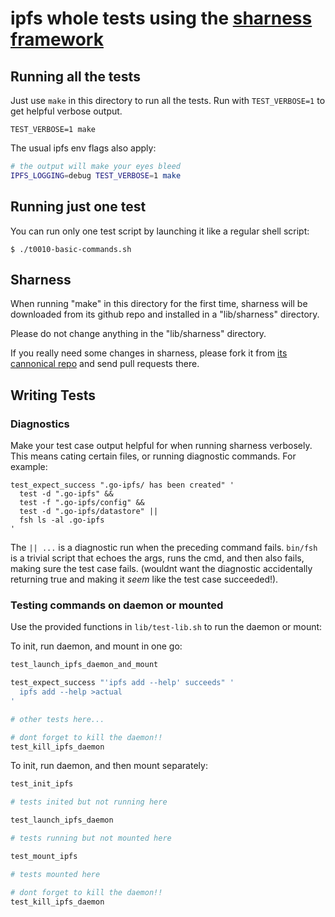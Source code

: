 # ipfs whole tests using the [sharness framework](https://github.com/mlafeldt/sharness/)

## Running all the tests

Just use `make` in this directory to run all the tests.
Run with `TEST_VERBOSE=1` to get helpful verbose output.

```
TEST_VERBOSE=1 make
```

The usual ipfs env flags also apply:

```sh
# the output will make your eyes bleed
IPFS_LOGGING=debug TEST_VERBOSE=1 make
```


## Running just one test

You can run only one test script by launching it like a regular shell
script:

```
$ ./t0010-basic-commands.sh
```

## Sharness

When running "make" in this directory for the first time, sharness
will be downloaded from its github repo and installed in a "lib/sharness"
directory.

Please do not change anything in the "lib/sharness" directory.

If you really need some changes in sharness, please fork it from
[its cannonical repo](https://github.com/mlafeldt/sharness/) and
send pull requests there.

## Writing Tests


### Diagnostics

Make your test case output helpful for when running sharness verbosely.
This means cating certain files, or running diagnostic commands.
For example:

```
test_expect_success ".go-ipfs/ has been created" '
  test -d ".go-ipfs" &&
  test -f ".go-ipfs/config" &&
  test -d ".go-ipfs/datastore" ||
  fsh ls -al .go-ipfs
'
```

The `|| ...` is a diagnostic run when the preceding command fails.
`bin/fsh` is a trivial script that echoes the args, runs the cmd,
and then also fails, making sure the test case fails. (wouldnt want
the diagnostic accidentally returning true and making it _seem_ like
the test case succeeded!).


### Testing commands on daemon or mounted

Use the provided functions in `lib/test-lib.sh` to run the daemon or mount:

To init, run daemon, and mount in one go:

```sh
test_launch_ipfs_daemon_and_mount

test_expect_success "'ipfs add --help' succeeds" '
  ipfs add --help >actual
'

# other tests here...

# dont forget to kill the daemon!!
test_kill_ipfs_daemon
```

To init, run daemon, and then mount separately:

```sh
test_init_ipfs

# tests inited but not running here

test_launch_ipfs_daemon

# tests running but not mounted here

test_mount_ipfs

# tests mounted here

# dont forget to kill the daemon!!
test_kill_ipfs_daemon
```
